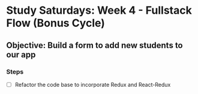 # Study Saturdays: Week 4 - Fullstack Flow (Bonus Cycle)

## **Objective:** Build a form to add new students to our app

### Steps

- [ ] Refactor the code base to incorporate Redux and React-Redux

